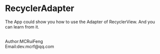 RecyclerAdapter
==============================
The App could show you how to use the Adapter of RecyclerView. And you can learn from it.


<br/>
Author:MCRuiFeng
<br/>
Email:dev.mcrf@qq.com
<br/>

